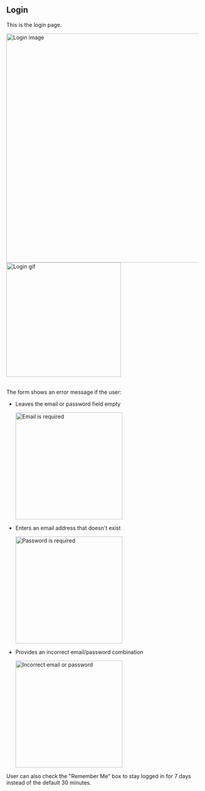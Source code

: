 ## Login

<p>This is the login page.</p>
<div float="left">
  <img src="https://github.com/user-attachments/assets/5731714b-fcd6-429a-823d-91b7ace48a0a" alt="Login image" width="600">
  <img src="https://github.com/user-attachments/assets/499a8bee-0f9a-46cc-bcc9-3e342ee8329e" alt="Login gif"  width="300">
</div>

<br/>
<p>The form shows an error message if the user: </p>
<ul>
  <li>
    <p>Leaves the email or password field empty</p>
    <img src="https://github.com/user-attachments/assets/e5e3220a-4b48-45da-b256-52a61407a635" alt="Email is required" width="280">
  </li>
  <li>
    <p>Enters an email address that doesn't exist</p>
    <img src="https://github.com/user-attachments/assets/673eda71-5a20-4e4a-8f81-58b73d880419" alt="Password is required" width="280">
  </li>
  <li>
    <p>Provides an incorrect email/password combination</p>
    <img src="https://github.com/user-attachments/assets/9a896a12-e194-4501-aa6c-aa042774f5cb" alt="Incorrect email or password" width="280">
  </li>
</ul>
<p>User can also check the "Remember Me" box to stay logged in for 7 days instead of the default 30 minutes.</p>
